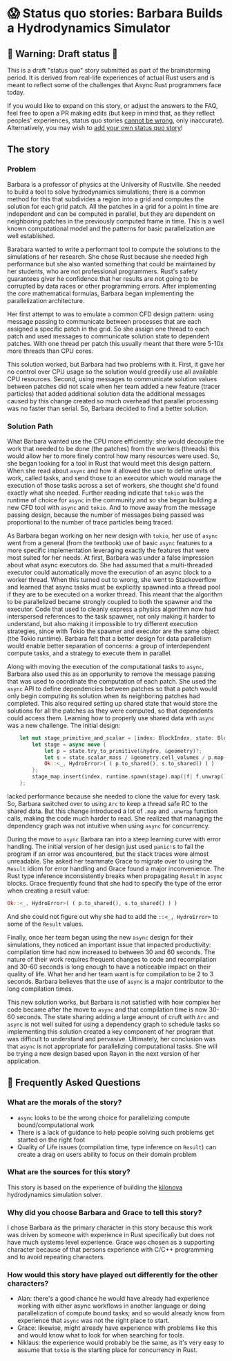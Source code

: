 # 😱 Status quo stories: Barbara Builds a Hydrodynamics Simulator

## 🚧 Warning: Draft status 🚧

This is a draft "status quo" story submitted as part of the brainstorming period. It is derived from real-life experiences of actual Rust users and is meant to reflect some of the challenges that Async Rust programmers face today. 

If you would like to expand on this story, or adjust the answers to the FAQ, feel free to open a PR making edits (but keep in mind that, as they reflect peoples' experiences, status quo stories [cannot be wrong], only inaccurate). Alternatively, you may wish to [add your own status quo story][htvsq]!

## The story
### Problem
Barbara is a professor of physics at the University of Rustville. She needed to build a tool to solve hydrodynamics simulations; there is a common method for this that subdivides a region into a grid and computes the solution for each grid patch. All the patches in a grid for a point in time are independent and can be computed in parallel, but they are dependent on neighboring patches in the previously computed frame in time.  This is a well known computational model and the patterns for basic parallelization are well established.

Barabara wanted to write a performant tool to compute the solutions to the simulations of her research.  She chose Rust because she needed high performance but she also wanted something that could be maintained by her students, who are not professional programmers. Rust's safety guarantees giver he confidence that her results are not going to be corrupted by data races or other programming errors. After implementing the core mathematical formulas, Barbara began implementing the parallelization architecture. 

Her first attempt to was to emulate a common CFD design pattern: using message passing to communicate between processes that are each assigned a specific patch in the grid. So she assign one thread to each patch and used messages to communicate solution state to dependent patches.  With one thread per patch this usually meant that there were 5-10x more threads than CPU cores.

This solution worked, but Barbara had two problems with it. First, it gave her no control over CPU usage so the solution would greedily use all available CPU resources. Second, using messages to communicate solution values between patches did not scale when her team added a new feature (tracer particles) that added additional solution data the additional messages caused by this change created so much overhead that parallel processing was no faster than serial. So, Barbara decided to find a better solution.

### Solution Path
What Barbara wanted use the CPU more efficiently: she would decouple the work that needed to be done (the patches) from the workers (threads) this would allow her to more finely control how many resources were used. So, she began looking for a tool in Rust that would meet this design pattern. When she read about `async` and how it allowed the user to define units of work, called tasks, and send those to an executor which would manage the execution of those tasks across a set of workers, she thought she'd found exactly what she needed. Further reading indicate that `tokio` was the runtime of choice for `async` in the community and so she began building a new CFD tool with `async` and `tokio`. And to move away from the message passing design, because the number of messages being passed was proportional to the number of trace particles being traced.

As Barbara began working on her new design with `tokio`, her use of `async` went from a general (from the textbook) use of basic `async` features to a more specific implementation leveraging exactly the features that were most suited for her needs. At first, Barbara was under a false impression about what async executors do. She had assumed that a multi-threaded executor could automatically move the execution of an async block to a worker thread. When this turned out to wrong, she went to Stackoverflow and learned that async tasks must be explicitly spawned into a thread pool if they are to be executed on a worker thread. This meant that the algorithm to be parallelized became strongly coupled to both the spawner and the executor. Code that used to cleanly express a physics algorithm now had interspersed references to the task spawner, not only making it harder to understand, but also making it impossible to try different execution strategies, since with Tokio the spawner and executor are the same object (the Tokio runtime). Barbara felt that a better design for data parallelism would enable better separation of concerns: a group of interdependent compute tasks, and a strategy to execute them in parallel.

Along with moving the execution of the computational tasks to `async`, Barbara also used this as an opportunity to remove the message passing that was used to coordinate the computation of each patch. She used the `async` API to define dependencies between patches so that a patch would only begin computing its solution when its neighboring patches had completed. This also required setting up shared state that would store the solutions for all the patches as they were computed, so that dependents could access them. Learning how to properly use shared data with `async` was a new challenge. The initial design:
```rust
    let mut stage_primitive_and_scalar = |index: BlockIndex, state: BlockState<C>, hydro: H, geometry: GridGeometry| {
        let stage = async move {
            let p = state.try_to_primitive(&hydro, &geometry)?;
            let s = state.scalar_mass / &geometry.cell_volumes / p.map(P::lorentz_factor);
            Ok::<_, HydroError>( ( p.to_shared(), s.to_shared() ) )
        };
        stage_map.insert(index, runtime.spawn(stage).map(|f| f.unwrap()).shared());
    };
```
lacked performance because she needed to clone the value for every task.  So, Barbara switched over to using `Arc` to keep a thread safe RC to the shared data. But this change introduced a lot of `.map` and `.unwrap` function calls, making the code much harder to read. She realized that managing the dependency graph was not intuitive when using `async` for concurrency.

During the move to `async` Barbara ran into a steep learning curve with error handling. The initial version of her design just used `panic!`s to fail the program if an error was encountered, but the stack traces were almost unreadable. She asked her teammate Grace to migrate over to using the `Result` idiom for error handling and Grace found a major inconvenience. The Rust type inference inconsistently breaks when propagating `Result` in `async` blocks. Grace frequently found that she had to specify the type of the error when creating a result value:
```rust
Ok::<_, HydroError>( ( p.to_shared(), s.to_shared() ) )  
```
And she could not figure out why she had to add the `::<_, HydroError>` to some of the `Result` values.

Finally, once her team began using the new `async` design for their simulations, they noticed an important issue that impacted productivity: compilation time had now increased to between 30 and 60 seconds. The nature of their work requires frequent changes to code and recompilation and 30-60 seconds is long enough to have a noticeable impact on their quality of life.  What her and her team want is for compilation to be 2 to 3 seconds. Barbara believes that the use of `async` is a major contributor to the long compilation times.

This new solution works, but Barbara is not satisfied with how complex her code became after the move to `async` and that compilation time is now 30-60 seconds.  The state sharing adding a large amount of cruft with `Arc` and `async` is not well suited for using a dependency graph to schedule tasks so implementing this solution created a key component of her program that was difficult to understand and pervasive. Ultimately, her conclusion was that `async` is not appropriate for parallelizing computational tasks. She will be trying a new design based upon Rayon in the next version of her application.

## 🤔 Frequently Asked Questions

### **What are the morals of the story?**
- `async` looks to be the wrong choice for parallelizing compute bound/computational work
- There is a lack of guidance to help people solving such problems get started on the right foot
- Quality of Life issues (compilation time, type inference on `Result`) can create a drag on users ability to focus on their domain problem

### **What are the sources for this story?**
This story is based on the experience of building the [kilonova](https://github.com/clemson-cal/app-kilonova) hydrodynamics simulation solver.

### **Why did you choose Barbara and Grace to tell this story?**
I chose Barbara as the primary character in this story because this work was driven by someone with experience in Rust specifically but does not have much systems level experience. Grace was chosen as a supporting character because of that persons experience with C/C++ programming and to avoid repeating characters.

### **How would this story have played out differently for the other characters?**
- Alan: there's a good chance he would have already had experience working with either async workflows in another language or doing parallelization of compute bound tasks; and so would already know from experience that `async` was not the right place to start.  
- Grace: likewise, might already have experience with problems like this and would know what to look for when searching for tools. 
- Niklaus: the experience would probably be the same, as it's very easy to assume that `tokio` is the starting place for concurrency in Rust.

[character]: ../characters.md
[status quo stories]: ./status_quo.md
[Alan]: ../characters/alan.md
[Grace]: ../characters/grace.md
[Niklaus]: ../characters/niklaus.md
[Barbara]: ../characters/barbara.md
[htvsq]: ../how_to_vision/status_quo.md
[cannot be wrong]: ../how_to_vision/comment.md#comment-to-understand-or-improve-not-to-negate-or-dissuade
